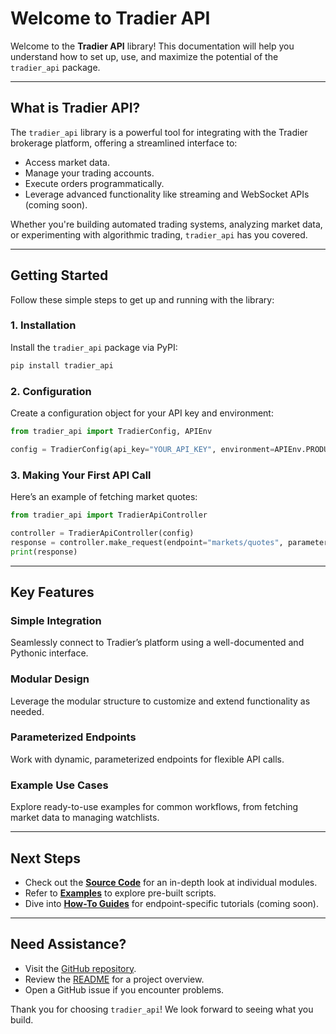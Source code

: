 
# Welcome to Tradier API

Welcome to the **Tradier API** library! This documentation will help you understand how to set up, use, and maximize the potential of the `tradier_api` package.

---

## What is Tradier API?

The `tradier_api` library is a powerful tool for integrating with the Tradier brokerage platform, offering a streamlined interface to:

- Access market data.
- Manage your trading accounts.
- Execute orders programmatically.
- Leverage advanced functionality like streaming and WebSocket APIs (coming soon).

Whether you're building automated trading systems, analyzing market data, or experimenting with algorithmic trading, `tradier_api` has you covered.

---

## Getting Started

Follow these simple steps to get up and running with the library:

### 1. Installation

Install the `tradier_api` package via PyPI:

```bash
pip install tradier_api
```

### 2. Configuration

Create a configuration object for your API key and environment:

```python
from tradier_api import TradierConfig, APIEnv

config = TradierConfig(api_key="YOUR_API_KEY", environment=APIEnv.PRODUCTION)
```

### 3. Making Your First API Call

Here’s an example of fetching market quotes:

```python
from tradier_api import TradierApiController

controller = TradierApiController(config)
response = controller.make_request(endpoint="markets/quotes", parameters={"symbols": "AAPL,MSFT"})
print(response)
```

---

## Key Features

### Simple Integration
Seamlessly connect to Tradier’s platform using a well-documented and Pythonic interface.

### Modular Design
Leverage the modular structure to customize and extend functionality as needed.

### Parameterized Endpoints
Work with dynamic, parameterized endpoints for flexible API calls.

### Example Use Cases
Explore ready-to-use examples for common workflows, from fetching market data to managing watchlists.

---

## Next Steps

- Check out the **[Source Code](../source_code/tradier_api/index.md)** for an in-depth look at individual modules.
- Refer to **[Examples](../source_code/examples/index.md)** to explore pre-built scripts.
- Dive into **[How-To Guides](../how_to/index.md)** for endpoint-specific tutorials (coming soon).

---

## Need Assistance?

- Visit the [GitHub repository](https://github.com/your-repo-url).
- Review the [README](readme.md) for a project overview.
- Open a GitHub issue if you encounter problems.

Thank you for choosing `tradier_api`! We look forward to seeing what you build.
